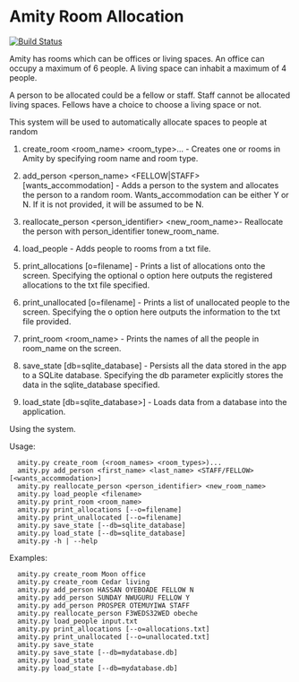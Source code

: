 # Amity Room Allocation

[![Build Status](https://travis-ci.org/andela-hoyeboade/amity_model.svg?branch=working)](https://travis-ci.org/andela-hoyeboade/amity_model)

Amity has rooms which can be offices or living spaces. An office can occupy a maximum of 6 people. A living space can inhabit a maximum of 4 people.

A person to be allocated could be a fellow or staff. Staff cannot be allocated living spaces. Fellows have a choice to choose a living space or not.

This system will be used to automatically allocate spaces to people at random

1. create_room <room_name> <room_type>...​ - Creates one or rooms in Amity by specifying room name and room type. 

2. add_person <person_name> <FELLOW|STAFF> [wants_accommodation]​ - Adds a person to the system and allocates the person to a random room. Wants_accommodation​ can be either ​Y​ or ​N​. If it is not provided, it will be assumed to be ​N​.

3. reallocate_person <person_identifier> <new_room_name>​ - Reallocate the person with ​person_identifier​ to ​new_room_name​.

4. load_people​ - Adds people to rooms from a txt file. 

5. print_allocations [­o=filename]​ - Prints a list of allocations onto the screen. Specifying the optional ​­o​ option here outputs the registered allocations to the txt file specified. 

6. print_unallocated [­o=filename]​ - Prints a list of unallocated people to the screen. Specifying the ​­o​ option here outputs the information to the txt file provided.

7. print_room <room_name>​ - Prints the names of all the people in ​room_name​ on the screen.

8. save_state [­­db=sqlite_database]​ - Persists all the data stored in the app to a SQLite database. Specifying the ​­­db​ parameter explicitly stores the data in the sqlite_database​ specified.

9. load_state [db=sqlite_database>] - Loads data from a database into the application.

Using the system.

Usage:
```
  amity.py create_room (<room_names> <room_types>)...
  amity.py add_person <first_name> <last_name> <STAFF/FELLOW> [<wants_accommodation>]
  amity.py reallocate_person <person_identifier> <new_room_name>
  amity.py load_people <filename>
  amity.py print_room <room_name>
  amity.py print_allocations [--o=filename]
  amity.py print_unallocated [--o=filename]
  amity.py save_state [--db=sqlite_database]
  amity.py load_state [--db=sqlite_database]
  amity.py -h | --help
```
Examples:
```
  amity.py create_room Moon office
  amity.py create_room Cedar living
  amity.py add_person HASSAN OYEBOADE FELLOW N
  amity.py add_person SUNDAY NWUGURU FELLOW Y
  amity.py add_person PROSPER OTEMUYIWA STAFF
  amity.py reallocate_person F3WEDS32WED obeche
  amity.py load_people input.txt
  amity.py print_allocations [--o=allocations.txt]
  amity.py print_unallocated [--o=unallocated.txt]
  amity.py save_state
  amity.py save_state [--db=mydatabase.db]
  amity.py load_state
  amity.py load_state [--db=mydatabase.db]

  
```